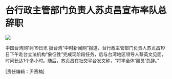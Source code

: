 # 台行政主管部门负责人苏贞昌宣布率队总辞职

![](https://inews.gtimg.com/newsapp_bt/0/15618773093/1000)

中国台湾网1月19日讯
据台湾“中时新闻网”报道，台行政主管部门负责人苏贞昌19日下午赴台立法机构“象征性”完成现阶段任务，后与台湾地区领导人蔡英文见面，时间长达1个多小时。随后，苏贞昌在社交平台发文称，“将率全体‘阁员’总辞。”

[责任编辑：尹赛楠]


